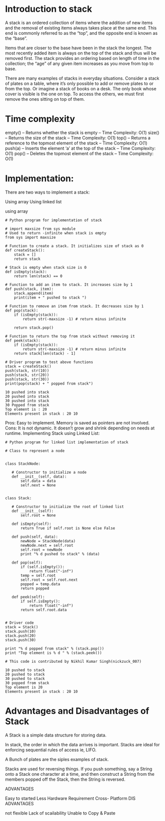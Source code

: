 # Introduction to stack

A stack is an ordered collection of items where the addition of new items and the removal of existing items always takes place at the same end. This end is commonly referred to as the “top”, and the opposite end is known as the “base”.

Items that are closer to the base have been in the stack the longest. The most recently added item is always on the top of the stack and thus will be removed first. The stack provides an ordering based on length of time in the collection; the “age” of any given item increases as you move from top to base.

There are many examples of stacks in everyday situations. Consider a stack of plates on a table, where it’s only possible to add or remove plates to or from the top. Or imagine a stack of books on a desk. The only book whose cover is visible is the one on top. To access the others, we must first remove the ones sitting on top of them.

# Time complexity

empty() – Returns whether the stack is empty – Time Complexity: O(1)
size() – Returns the size of the stack – Time Complexity: O(1)
top() – Returns a reference to the topmost element of the stack – Time Complexity: O(1)
push(a) – Inserts the element ‘a’ at the top of the stack – Time Complexity: O(1)
pop() – Deletes the topmost element of the stack – Time Complexity: O(1)

# Implementation: 

There are two ways to implement a stack: 

Using array
Using linked list

using array

``` 
# Python program for implementation of stack

# import maxsize from sys module
# Used to return -infinite when stack is empty
from sys import maxsize

# Function to create a stack. It initializes size of stack as 0
def createStack():
	stack = []
	return stack

# Stack is empty when stack size is 0
def isEmpty(stack):
	return len(stack) == 0

# Function to add an item to stack. It increases size by 1
def push(stack, item):
	stack.append(item)
	print(item + " pushed to stack ")
	
# Function to remove an item from stack. It decreases size by 1
def pop(stack):
	if (isEmpty(stack)):
		return str(-maxsize -1) # return minus infinite
	
	return stack.pop()

# Function to return the top from stack without removing it
def peek(stack):
	if (isEmpty(stack)):
		return str(-maxsize -1) # return minus infinite
	return stack[len(stack) - 1]

# Driver program to test above functions
stack = createStack()
push(stack, str(10))
push(stack, str(20))
push(stack, str(30))
print(pop(stack) + " popped from stack")

```

```
10 pushed into stack
20 pushed into stack
30 pushed into stack
30 Popped from stack
Top element is : 20
Elements present in stack : 20 10  
```
 Pros: Easy to implement. Memory is saved as pointers are not involved. 
Cons: It is not dynamic. It doesn’t grow and shrink depending on needs at runtime.
 Implementing Stack using Linked List:
 ```
 # Python program for linked list implementation of stack

# Class to represent a node


class StackNode:

	# Constructor to initialize a node
	def __init__(self, data):
		self.data = data
		self.next = None


class Stack:

	# Constructor to initialize the root of linked list
	def __init__(self):
		self.root = None

	def isEmpty(self):
		return True if self.root is None else False

	def push(self, data):
		newNode = StackNode(data)
		newNode.next = self.root
		self.root = newNode
		print "% d pushed to stack" % (data)

	def pop(self):
		if (self.isEmpty()):
			return float("-inf")
		temp = self.root
		self.root = self.root.next
		popped = temp.data
		return popped

	def peek(self):
		if self.isEmpty():
			return float("-inf")
		return self.root.data


# Driver code
stack = Stack()
stack.push(10)
stack.push(20)
stack.push(30)

print "% d popped from stack" % (stack.pop())
print "Top element is % d " % (stack.peek())

# This code is contributed by Nikhil Kumar Singh(nickzuck_007)

```
```
10 pushed to stack
20 pushed to stack
30 pushed to stack
30 popped from stack
Top element is 20
Elements present in stack : 20 10 
```
# Advantages and Disadvantages of Stack

A Stack is a simple data structure for storing data.

In stack, the order in which the data arrives is important. Stacks are ideal for enforcing sequential rules of access ie, LIFO.

A Bunch of plates are the siples examples of stack.

Stacks are used for reversing things. If you push something, say a String onto a Stack one character at a time, and then construct a String from the members popped off the Stack, then the String is reversed.

ADVANTAGES

Easy to started
Less Hardware Requirement
Cross- Platform
DIS ADVANTAGES

not flexible
Lack of scailability
Unable to Copy & Paste